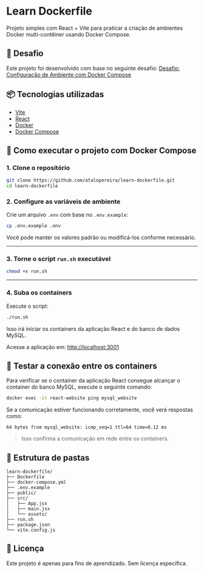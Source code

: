 # Learn Dockerfile

Projeto simples com React + Vite para praticar a criação de ambientes Docker multi-contêiner usando Docker Compose.

## 📘 Desafio

Este projeto foi desenvolvido com base no seguinte desafio:
[Desafio: Configuração de Ambiente com Docker Compose](https://www.notion.so/Desafio-Configura-o-de-Ambiente-com-Docker-Compose-22c723b441628015b256c48b310ba6b4?source=copy_link)

## 📦 Tecnologias utilizadas

- [Vite](https://vitejs.dev/)
- [React](https://reactjs.org/)
- [Docker](https://www.docker.com/)
- [Docker Compose](https://docs.docker.com/compose/)


## 🚀 Como executar o projeto com Docker Compose

### 1. Clone o repositório

```bash
git clone https://github.com/atalopereira/learn-dockerfile.git
cd learn-dockerfile
```

### 2. Configure as variáveis de ambiente

Crie um arquivo `.env` com base no `.env.example`:

```bash
cp .env.example .env
```

Você pode manter os valores padrão ou modificá-los conforme necessário.

---

### 3. Torne o script `run.sh` executável

```bash
chmod +x run.sh
```

---

### 4. Suba os containers

Execute o script:

```bash
./run.sh
```

Isso irá iniciar os containers da aplicação React e do banco de dados MySQL.

Acesse a aplicação em: [http://localhost:3001](http://localhost:3001)

## 🔌 Testar a conexão entre os containers

Para verificar se o container da aplicação React consegue alcançar o container do banco MySQL, execute o seguinte comando:

```bash
docker exec -it react-website ping mysql_website
```

Se a comunicação estiver funcionando corretamente, você verá respostas como:

```
64 bytes from mysql_website: icmp_seq=1 ttl=64 time=0.12 ms
```

> Isso confirma a comunicação em rede entre os containers.

## 📂 Estrutura de pastas

```
learn-dockerfile/
├── Dockerfile
├── docker-compose.yml
├── .env.example
├── public/
├── src/
│   ├── App.jsx
│   ├── main.jsx
│   └── assets/
├── run.sh
├── package.json
└── vite.config.js
```

## 📃 Licença

Este projeto é apenas para fins de aprendizado. Sem licença específica.
